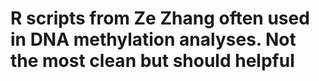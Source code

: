 # R scripts from Ze Zhang often used in DNA methylation analyses. Not the most clean but should helpful
